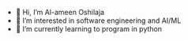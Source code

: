 - 👋 Hi, I’m Al-ameen Oshilaja
- 👀 I’m interested in software engineering and AI/ML
- 🌱 I’m currently learning to program in python

<!---
Al-ameen001/Al-ameen001 is a ✨ special ✨ repository because its `README.md` (this file) appears on your GitHub profile.
You can click the Preview link to take a look at your changes.
--->
